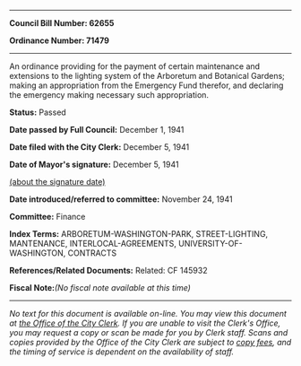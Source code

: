 

********

**Council Bill Number: 62655**
   
**Ordinance Number: 71479**
********

 An ordinance providing for the payment of certain maintenance and extensions to the lighting system of the Arboretum and Botanical Gardens; making an appropriation from the Emergency Fund therefor, and declaring the emergency making necessary such appropriation.

**Status:** Passed
   
**Date passed by Full Council:** December 1, 1941
   
**Date filed with the City Clerk:** December 5, 1941
   
**Date of Mayor's signature:** December 5, 1941
   
[(about the signature date)](/~public/approvaldate.htm)
   
   
   
**Date introduced/referred to committee:** November 24, 1941
   
**Committee:** Finance
   
   
**Index Terms:** ARBORETUM-WASHINGTON-PARK, STREET-LIGHTING, MANTENANCE, INTERLOCAL-AGREEMENTS, UNIVERSITY-OF-WASHINGTON, CONTRACTS

**References/Related Documents:** Related: CF 145932

**Fiscal Note:**_(No fiscal note available at this time)_
********

_No text for this document is available on-line. You may view this document at [the Office of the City Clerk](http://www.seattle.gov/leg/clerk/contactUs.htm). If you are unable to visit the Clerk's Office, you may request a copy or scan be made for you by Clerk staff. Scans and copies provided by the Office of the City Clerk are subject to [copy fees](http://clerk.seattle.gov/~public/clerkfees.htm), and the timing of service is dependent on the availability of staff._

